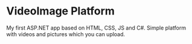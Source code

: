 # VideoImage Platform
My first ASP.NET app based on HTML, CSS, JS and C#. Simple platform with videos and pictures which you can upload.
